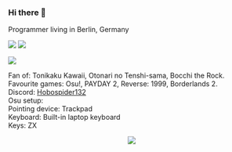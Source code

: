 ### Hi there 👋

Programmer living in Berlin, Germany<br>
<p align="left">
  <img src="https://github-readme-stats.vercel.app/api?username=hobospider132&show_icons=true&theme=tokyonight">
  <img src="https://github-readme-stats.vercel.app/api/top-langs/?username=hobospider132&layout=compact&show_icons=true&theme=tokyonight">
</p>

<img src="http://github-profile-summary-cards.vercel.app/api/cards/profile-details?username=hobospider132&theme=tokyonight">

Fan of: Tonikaku Kawaii, Otonari no Tenshi-sama, Bocchi the Rock. <br>
Favourite games: Osu!, PAYDAY 2, Reverse: 1999, Borderlands 2. <br>
Discord: <a href="https://www.discord.com/users/649892152398315540">Hobospider132</a> <br>
Osu setup: <br>
Pointing device: Trackpad <br>
Keyboard: Built-in laptop keyboard <br>
Keys: ZX
<p align="center"><a href="https://osu.ppy.sh/users/Hobospider132"><img src="https://osu-sig.vercel.app/card?user=Hobospider132&mode=std&lang=en&round_avatar=true&animation=true&hue=200&skills=true"></a></p>
